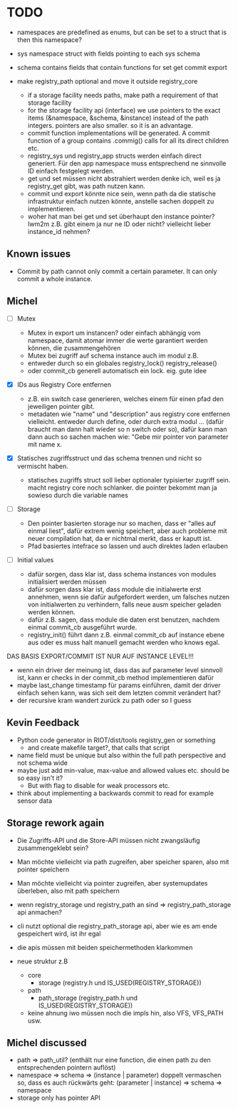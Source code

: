 # TODO

- namespaces are predefined as enums, but can be set to a struct that is then this namespace?
- sys namespace struct with fields pointing to each sys schema
- schema contains fields that contain functions for set get commit export

- make registry_path optional and move it outside registry_core
  - if a storage facility needs paths, make path a requirement of that storage facility
  - for the storage facility api (interface) we use pointers to the exact items (&namespace, &schema, &instance) instead of the path integers. pointers are also smaller. so it is an advantage.
  - commit function implementations will be generated. A commit function of a group contains .commig() calls for all its direct children etc.
  - registry_sys und registry_app structs werden einfach direct generiert. Für den app namespace muss entsprechend ne sinnvolle ID einfach festgelegt werden.
  - get und set müssen nicht abstrahiert werden denke ich, weil es ja registry_get gibt, was path nutzen kann.
  - commit und export könnte nice sein, wenn path da die statische infrastruktur einfach nutzen könnte, anstelle sachen doppelt zu implementieren.
  - woher hat man bei get und set überhaupt den instance pointer? lwm2m z.B. gibt einem ja nur ne ID oder nicht? vielleicht lieber instance_id nehmen?

## Known issues

- Commit by path cannot only commit a certain parameter. It can only commit a whole instance.

## Michel

- [ ] Mutex
  - Mutex in export um instancen? oder einfach abhängig vom namespace, damit atomar immer die werte garantiert werden können, die zusammengehören
  - Mutex bei zugriff auf schema instance auch im modul z.B.
  - entweder durch so ein globales registry_lock() registry_release()
  - oder commit_cb generell automatisch ein lock. eig. gute idee

- [x] IDs aus Registry Core entfernen
  - z.B. ein switch case generieren, welches einem für einen pfad den jeweiligen pointer gibt.
  - metadaten wie "name" und "description" aus registry core entfernen vielleicht. entweder durch define, oder durch extra modul ... (dafür braucht man dann halt wieder so n switch oder so), dafür kann man dann auch so sachen machen wie: "Gebe mir pointer von parameter mit name x.

- [x] Statisches zugriffsstruct und das schema trennen und nicht so vermischt haben.
  - statisches zugriffs struct soll lieber optionaler typisierter zugriff sein. macht registry core noch schlanker. die pointer bekommt man ja sowieso durch die variable names

- [ ] Storage
  - Den pointer basierten storage nur so machen, dass er "alles auf einmal liest", dafür extrem wenig speichert, aber auch probleme mit neuer compilation hat, da er nichtmal merkt, dass er kaputt ist.
  - Pfad basiertes intefrace so lassen und auch direktes laden erlauben

- [ ] Initial values
  - dafür sorgen, dass klar ist, dass schema instances von modules initialisiert werden müssen
  - dafür sorgen dass klar ist, dass module die initialwerte erst annehmen, wenn sie dafür aufgefordert werden, um falsches nutzen von initialwerten zu verhindern, falls neue ausm speicher geladen werden können.
  - dafür z.B. sagen, dass module die daten erst benutzen, nachdem einmal commit_cb ausgeführt wurde.
  - registry_init() führt dann z.B. einmal commit_cb auf instance ebene aus oder es muss halt manuell gemacht werden who knows egal.

DAS BASIS EXPORT/COMMIT IST NUR AUF INSTANCE LEVEL!!!

- wenn ein driver der meinung ist, dass das auf parameter level sinnvoll ist, kann er checks in der commit_cb method implementieren dafür
- maybe last_change timestamp für params einführen, damit der driver einfach sehen kann, was sich seit dem letzten commit verändert hat?
- der recursive kram wandert zurück zu path oder so I guess

## Kevin Feedback

- Python code generator in RIOT/dist/tools registry_gen or something
  - and create makefile target?, that calls that script
- name field must be unique but also within the full path perspective and not schema wide
- maybe just add min-value, max-value and allowed values etc. should be so easy isn't it?
  - But with flag to disable for weak processors etc.
- think about implementing a backwards commit to read for example sensor data

## Storage rework again

- Die Zugriffs-API und die Store-API müssen nicht zwangsläufig zusammengeklebt sein?
- Man möchte vielleicht via path zugreifen, aber speicher sparen, also mit pointer speichern
- Man möchte vielleicht via pointer zugreifen, aber systemupdates überleben, also mit path speichern
- wenn registry_storage und registry_path an sind => registry_path_storage api anmachen?
- cli nutzt optional die registry_path_storage api, aber wie es am ende gespeichert wird, ist ihr egal
- die apis müssen mit beiden speichermethoden klarkommen

- neue struktur z.B
  - core
    - storage (registry.h und IS_USED(REGISTRY_STORAGE))
  - path
    - path_storage (registry_path.h und IS_USED(REGISTRY_STORAGE))
  - keine ahnung iwo müssen noch die impls hin, also VFS, VFS_PATH usw.

## Michel discussed

- path => path_util? (enthält nur eine function, die einen path zu den entsprechenden pointern auflöst)
- namespace => schema => (instance | parameter) doppelt vermaschen so, dass es auch rückwärts geht: (parameter | instance) => schema => namespace
- storage only has pointer API
